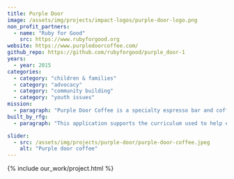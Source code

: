 ```yaml
---
title: Purple Door
image: /assets/img/projects/impact-logos/purple-door-logo.png
non_profit_partners:
  - name: "Ruby for Good"
    src: https://www.rubyforgood.org
website: https://www.purpledoorcoffee.com/
github_repo: https://github.com/rubyforgood/purple_door-1
years:
  - year: 2015
categories:
  - category: "children & families"
  - category: "advocacy"
  - category: "community building"
  - category: "youth issues"
mission:
  - paragraph: "Purple Door Coffee is a specialty espresso bar and coffee shop in Denver, Colorado that employs teens and young adults who have been homeless and want to leave homelessness behind."
built_by_rfg:
  - paragraph: "This application supports the curriculum used to help employees of Purple Door Coffee"

slider:
  - src: /assets/img/projects/purple-door/purple-door-coffee.jpeg
    alt: "Purple door coffee"
---
```


{% include our_work/project.html %}
